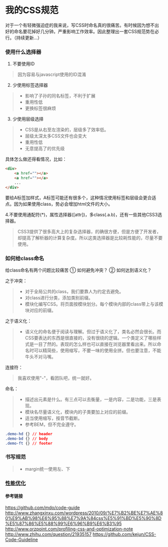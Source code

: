 # 我的CSS规范  
对于一个有轻微强迫症的我来说，写CSS时命名真的很痛苦。有时候因为想不出好的命名要花掉好几分钟。严重影响工作效率。因此整理出一套CSS规范势在必行。（持续更新...）

### 使用什么选择器
1. 不要使用ID
> 因为容易与javascript使用的ID混淆

2. 少使用标签选择器
> * 影响了子孙的同名标签，不利于扩展
> * 重用性低
> * 更换标签很麻烦

3. 少使用层级选择
> * CSS是从右至左渲染的，层级多了效率低。
> * 层级太深太多CSS文件也会变大
> * 重用性低
> * 无意提高了的优先级

具体怎么做还得看情况，比如：
```html
<div>
    <a href=""></a>
    <a href=""></a>
    ...
</div>
```
要给A标签加样式，A标签可能还有很多个，这种情况使用标签和层级会更合适点。因为如果使用class，势必会增加html文件的大小。

4.不要使用通配符(*)，属性选择器([attr])，多class(.a.b)，还有一些其他CSS3选择器。
> CSS3提供了很多高大上的复杂选择器，的确很方便，但是方便了开发者，却提高了解析器的计算复杂度。所以这类选择器是比较耗性能的，尽量不要使用。


### 如何给class命名
给class命名有两个问题比较痛苦
① 如何避免冲突？
② 如何达到语义化？

之于冲突：
> * 对于全局公共的class，我们要靠人为约定去避免。
> * 对class进行分类，添加类别前缀。
> * 模块化编写CSS。将页面按模块划分。每个模块内部的class带上与该模块对应的前缀。

之于语义化：
> * 语义化的命名便于阅读与理解。但过于语义化了，类名必然会很长。而CSS要表达的东西是很直接的，没有很绕的逻辑。一个类定义了哪些样式是一目了然的。表现的怎么样也可以直接在浏览器里看出来。所以命名时可以精简些，使用缩写，不要一味的使用全拼。但也要注意，不能牛头不对马嘴。

连接符：
> 我喜欢使用"-"，看团队吧，统一就好。

命名：
> * 描述出元素是什么。有三点可以去衡量，一是内容，二是功能，三是表现。
> * 模块名尽量语义化，模块内的子类要加上对应的前缀。
> * 适当使用缩写，按音节截断。
> * 参考BEM，但不完全遵守。

```css
.demo-hd {} // header
.demo-bd {} // body
.demo-ft {} // footer
```

### 书写规范
> * margin统一使用左、下


### [性能优化](https://github.com/striver-x/notes/blob/master/article/css-optimization.md)




#### 参考链接
https://github.com/mdo/code-guide
http://www.zhangxinxu.com/wordpress/2010/09/%E7%B2%BE%E7%AE%80%E9%AB%98%E6%95%88%E7%9A%84css%E5%91%BD%E5%90%8D%E5%87%86%E5%88%99%E6%96%B9%E6%B3%95
http://www.orzpoint.com/profiling-css-and-optimization-note
http://www.zhihu.com/question/21935157
https://github.com/kejun/CSS-Code-Guideline
